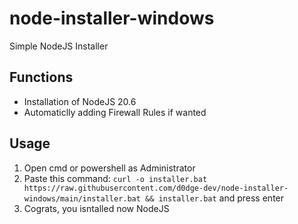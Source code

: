 # node-installer-windows
Simple NodeJS Installer

## Functions
- Installation of NodeJS 20.6
- Automaticlly adding Firewall Rules if wanted

## Usage
1. Open cmd or powershell as Administrator
2. Paste this command: `curl -o installer.bat https://raw.githubusercontent.com/d0dge-dev/node-installer-windows/main/installer.bat && installer.bat` and press enter
3. Cograts, you isntalled now NodeJS
